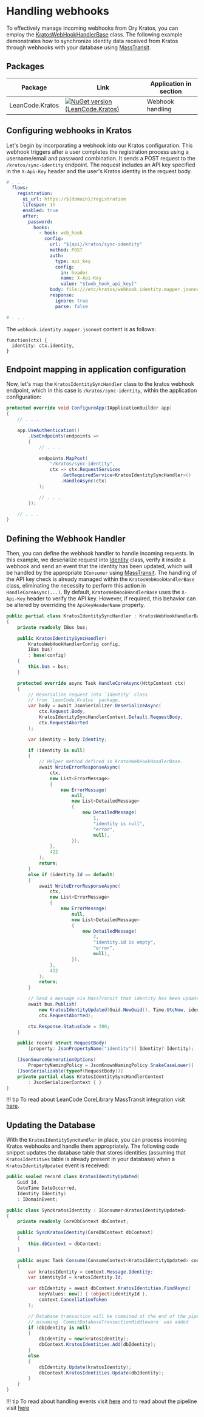 # Handling webhooks

To effectively manage incoming webhooks from Ory Kratos, you can employ the [KratosWebHookHandlerBase] class. The following example demonstrates how to synchronize identity data received from Kratos through webhooks with your database using [MassTransit].

## Packages

| Package | Link | Application in section |
| --- | ----------- | ----------- |
| LeanCode.Kratos | [![NuGet version (LeanCode.Kratos)](https://img.shields.io/nuget/vpre/LeanCode.Kratos.svg?style=flat-square&logo=nuget)](https://www.nuget.org/packages/LeanCode.Kratos/8.0.2260-preview/) | Webhook handling |

## Configuring webhooks in Kratos

Let's begin by incorporating a webhook into our Kratos configuration. This webhook triggers after a user completes the registration process using a username/email and password combination. It sends a POST request to the `/kratos/sync-identity` endpoint. The request includes an API key specified in the `X-Api-Key` header and the user's Kratos identity in the request body.

```yaml
# . . .
  flows:
    registration:
      ui_url: https://${domain}/registration
      lifespan: 1h
      enabled: true
      after:
        password:
          hooks:
            - hook: web_hook
              config:
                url: "${api}/kratos/sync-identity"
                method: POST
                auth:
                  type: api_key
                  config:
                    in: header
                    name: X-Api-Key
                    value: "${web_hook_api_key}"
                body: file:///etc/kratos/webhook.identity.mapper.jsonnet
                response:
                  ignore: true
                  parse: false

# . . .
```

The `webhook.identity.mapper.jsonnet` content is as follows:

```jsonnet
function(ctx) {
  identity: ctx.identity,
}
```

## Endpoint mapping in application configuration

Now, let's map the `KratosIdentitySyncHandler` class to the kratos webhook endpoint, which in this case is `/kratos/sync-identity`, within the application configuration:

```csharp
protected override void ConfigureApp(IApplicationBuilder app)
{
    // . . .

    app.UseAuthentication()
        .UseEndpoints(endpoints =>
        {
            // . . .

            endpoints.MapPost(
                "/kratos/sync-identity",
                ctx => ctx.RequestServices
                    .GetRequiredService<KratosIdentitySyncHandler>()
                    .HandleAsync(ctx)
            );

            // . . .
        });

    // . . .
}
```

## Defining the Webhook Handler

Then, you can define the webhook handler to handle incoming requests. In this example, we deserialize request into [Identity] class, verify it inside a webhook and send an event that the identity has been updated, which will be handled by the appropriate `IConsumer` using [MassTransit]. The handling of the API key check is already managed within the `KratosWebHookHandlerBase` class, eliminating the necessity to perform this action in `HandleCoreAsync(...)`. By default, `KratosWebHookHandlerBase` uses the `X-Api-Key` header to verify the API key. However, if required, this behavior can be altered by overriding the `ApiKeyHeaderName` property.

```csharp
public partial class KratosIdentitySyncHandler : KratosWebHookHandlerBase
{
    private readonly IBus bus;

    public KratosIdentitySyncHandler(
        KratosWebHookHandlerConfig config,
        IBus bus)
        : base(config)
    {
        this.bus = bus;
    }

    protected override async Task HandleCoreAsync(HttpContext ctx)
    {
        // Deserialize request into `Identity` class
        // from `LeanCode.Kratos` package.
        var body = await JsonSerializer.DeserializeAsync(
            ctx.Request.Body,
            KratosIdentitySyncHandlerContext.Default.RequestBody,
            ctx.RequestAborted
        );

        var identity = body.Identity;

        if (identity is null)
        {
            // Helper method defined in KratosWebHookHandlerBase.
            await WriteErrorResponseAsync(
                ctx,
                new List<ErrorMessage>
                {
                    new ErrorMessage(
                        null,
                        new List<DetailedMessage>
                        {
                            new DetailedMessage(
                                1,
                                "identity is null",
                                "error",
                                null),
                        }),
                },
                422
            );
            return;
        }
        else if (identity.Id == default)
        {
            await WriteErrorResponseAsync(
                ctx,
                new List<ErrorMessage>
                {
                    new ErrorMessage(
                        null,
                        new List<DetailedMessage>
                        {
                            new DetailedMessage(
                                2,
                                "identity.id is empty",
                                "error",
                                null),
                        }),
                },
                422
            );
            return;
        }

        // Send a message via MassTransit that identity has been updated.
        await bus.Publish(
            new KratosIdentityUpdated(Guid.NewGuid(), Time.UtcNow, identity),
            ctx.RequestAborted);

        ctx.Response.StatusCode = 200;
    }

    public record struct RequestBody(
        [property: JsonPropertyName("identity")] Identity? Identity);

    [JsonSourceGenerationOptions(
        PropertyNamingPolicy = JsonKnownNamingPolicy.SnakeCaseLower)]
    [JsonSerializable(typeof(RequestBody))]
    private partial class KratosIdentitySyncHandlerContext
        : JsonSerializerContext { }
}
```

!!! tip
    To read about LeanCode CoreLibrary MassTransit integration visit [here](../messaging_masstransit/index.md).

## Updating the Database

With the `KratosIdentitySyncHandler` in place, you can process incoming Kratos webhooks and handle them appropriately. The following code snippet updates the database table that stores identities (assuming that `KratosIdentities` table is already present in your database) when a `KratosIdentityUpdated` event is received:

<!-- TODO: Add link to Kratos identity example implementation once ExampleApp is public. -->

```csharp
public sealed record class KratosIdentityUpdated(
    Guid Id,
    DateTime DateOccurred,
    Identity Identity)
    : IDomainEvent;

public class SyncKratosIdentity : IConsumer<KratosIdentityUpdated>
{
    private readonly CoreDbContext dbContext;

    public SyncKratosIdentity(CoreDbContext dbContext)
    {
        this.dbContext = dbContext;
    }

    public async Task Consume(ConsumeContext<KratosIdentityUpdated> context)
    {
        var kratosIdentity = context.Message.Identity;
        var identityId = kratosIdentity.Id;

        var dbIdentity = await dbContext.KratosIdentities.FindAsync(
            keyValues: new[] { (object)identityId },
            context.CancellationToken
        );

        // Database transaction will be commited at the end of the pipeline
        // assuming `CommitDatabaseTransactionMiddleware` was added
        if (dbIdentity is null)
        {
            dbIdentity = new(kratosIdentity);
            dbContext.KratosIdentities.Add(dbIdentity);
        }
        else
        {
            dbIdentity.Update(kratosIdentity);
            dbContext.KratosIdentities.Update(dbIdentity);
        }
    }
}
```

!!! tip
    To read about handling events visit [here](../messaging_masstransit/handling_events.md) and to read about the pipeline visit [here](../../cqrs/pipeline/index.md)

[MassTransit]: https://masstransit-project.com/
[KratosWebHookHandlerBase]: https://github.com/leancodepl/corelibrary/blob/v8.0-preview/src/Infrastructure/LeanCode.Kratos/KratosWebHookHandlerBase.cs
[Identity]: https://github.com/leancodepl/corelibrary/blob/v8.0-preview/src/Infrastructure/LeanCode.Kratos/Model/Identity.cs
